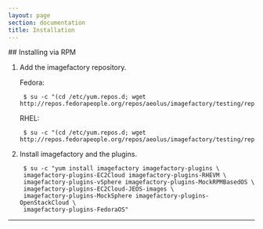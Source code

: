 ```yaml
---
layout: page
section: documentation
title: Installation
---
```


<a id="rpm" />
## Installing via RPM

1. Add the imagefactory repository.

    Fedora:

        $ su -c "(cd /etc/yum.repos.d; wget http://repos.fedorapeople.org/repos/aeolus/imagefactory/testing/repos/fedora/imagefactory.repo)"

    RHEL:

        $ su -c "(cd /etc/yum.repos.d; wget http://repos.fedorapeople.org/repos/aeolus/imagefactory/testing/repos/rhel/imagefactory.repo)"

1. Install imagefactory and the plugins.

        $ su -c "yum install imagefactory imagefactory-plugins \
        imagefactory-plugins-EC2Cloud imagefactory-plugins-RHEVM \
        imagefactory-plugins-vSphere imagefactory-plugins-MockRPMBasedOS \
        imagefactory-plugins-EC2Cloud-JEOS-images \
        imagefactory-plugins-MockSphere imagefactory-plugins-OpenStackCloud \
        imagefactory-plugins-FedoraOS"

---

